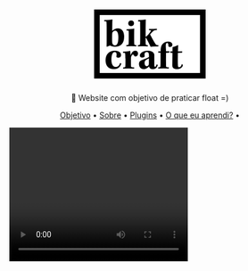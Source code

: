 <h1 align="center">
   <img src="./img/bikcraft.svg">
</h1>
<p align="center">🚀 Website com objetivo de praticar float =)</p>
<p align="center">
 <a href="#objetivo">Objetivo</a> •
  <a href="#sobre" >Sobre</a> •
   <a href="#plugins">Plugins</a> •
   <a href="#aprendizado">O que eu aprendi?</a> •
</p>
<video width="320" height="240" controls>
  <source src="/videos/bikcraft-gif.mp4" type="video/mp4">
  <source src="/videos/bikcraft-responsivo-gif.mp4" type="video/mp4>
</video>
